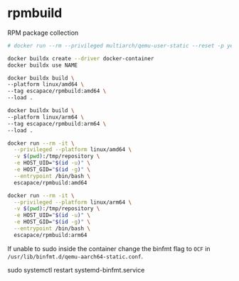 # rpmbuild

RPM package collection

```sh
# docker run --rm --privileged multiarch/qemu-user-static --reset -p yes

docker buildx create --driver docker-container
docker buildx use NAME

docker buildx build \
--platform linux/amd64 \
--tag escapace/rpmbuild:amd64 \
--load .

docker buildx build \
--platform linux/arm64 \
--tag escapace/rpmbuild:arm64 \
--load .

docker run --rm -it \
  --privileged --platform linux/amd64 \
  -v $(pwd):/tmp/repository \
  -e HOST_UID="$(id -u)" \
  -e HOST_GID="$(id -g)" \
  --entrypoint /bin/bash \
  escapace/rpmbuild:amd64

docker run --rm -it \
  --privileged --platform linux/arm64 \
  -v $(pwd):/tmp/repository \
  -e HOST_UID="$(id -u)" \
  -e HOST_GID="$(id -g)" \
  --entrypoint /bin/bash \
  escapace/rpmbuild:arm64
```

If unable to sudo inside the container change the binfmt flag to `OCF` in
`/usr/lib/binfmt.d/qemu-aarch64-static.conf`.

sudo systemctl restart systemd-binfmt.service
